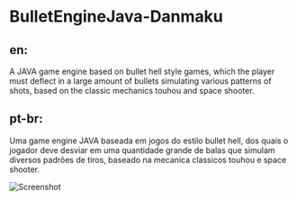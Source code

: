 # BulletEngineJava-Danmaku

en:
-------------------------
A JAVA game engine based on bullet hell style games, which the player must deflect in a large amount of bullets simulating various patterns of shots, based on the classic mechanics touhou and space shooter.

pt-br:
-------------------------
Uma game engine JAVA baseada em jogos do estilo bullet hell, dos quais o jogador deve desviar em uma quantidade grande de balas que simulam diversos padrões de tiros, baseado na mecanica classicos touhou e space shooter.



![Screenshot](http://adeveloper.com.br/TrabalhoEUA/framework.png)
